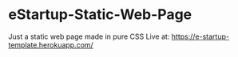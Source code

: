 # eStartup-Static-Web-Page
Just a static web page made in pure CSS
Live at: https://e-startup-template.herokuapp.com/
